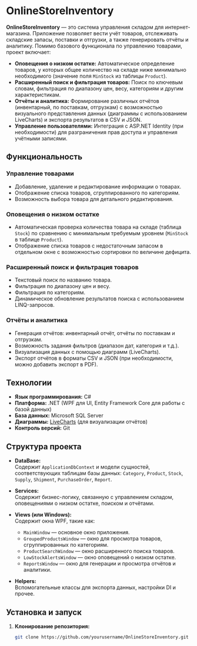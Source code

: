 # OnlineStoreInventory

**OnlineStoreInventory** — это система управления складом для интернет-магазина. Приложение позволяет вести учёт товаров, отслеживать складские запасы, поставки и отгрузки, а также генерировать отчёты и аналитику. Помимо базового функционала по управлению товарами, проект включает:

- **Оповещения о низком остатке:** Автоматическое определение товаров, у которых общее количество на складе ниже минимально необходимого (значение поля `MinStock` из таблицы `Product`).
- **Расширенный поиск и фильтрация товаров:** Поиск по ключевым словам, фильтрация по диапазону цен, весу, категориям и другим характеристикам.
- **Отчёты и аналитика:** Формирование различных отчётов (инвентарный, по поставкам, отгрузкам) с возможностью визуального представления данных (диаграммы с использованием LiveCharts) и экспорта результатов в CSV и JSON.
- **Управление пользователями:** Интеграция с ASP.NET Identity (при необходимости) для разграничения прав доступа и управления учётными записями.

## Функциональность

### Управление товарами
- Добавление, удаление и редактирование информации о товарах.
- Отображение списка товаров, сгруппированного по категориям.
- Возможность выбора товара для детального редактирования.

### Оповещения о низком остатке
- Автоматическая проверка количества товара на складе (таблица `Stock`) по сравнению с минимальным требуемым уровнем (`MinStock` в таблице `Product`).
- Отображение списка товаров с недостаточным запасом в отдельном окне с возможностью сортировки по величине дефицита.

### Расширенный поиск и фильтрация товаров
- Текстовый поиск по названию товара.
- Фильтрация по диапазону цен и весу.
- Фильтрация по категориям.
- Динамическое обновление результатов поиска с использованием LINQ-запросов.

### Отчёты и аналитика
- Генерация отчётов: инвентарный отчёт, отчёты по поставкам и отгрузкам.
- Возможность задания фильтров (диапазон дат, категория и т.д.).
- Визуализация данных с помощью диаграмм (LiveCharts).
- Экспорт отчётов в форматы CSV и JSON (при необходимости, можно добавить экспорт в PDF).

## Технологии

- **Язык программирования:** C#
- **Платформа:** .NET (WPF для UI, Entity Framework Core для работы с базой данных)
- **База данных:** Microsoft SQL Server
- **Диаграммы:** [LiveCharts](https://lvcharts.net/) (для визуализации отчётов)
- **Контроль версий:** Git

## Структура проекта

- **DataBase:**  
  Содержит `ApplicationDbContext` и модели сущностей, соответствующих таблицам базы данных: `Category`, `Product`, `Stock`, `Supply`, `Shipment`, `PurchaseOrder`, `Report`.

- **Services:**  
  Содержит бизнес-логику, связанную с управлением складом, оповещениями о низком остатке, поиском и отчётами.

- **Views (или Windows):**  
  Содержит окна WPF, такие как:
    - `MainWindow` — основное окно приложения.
    - `GroupedProductsWindow` — окно для просмотра товаров, сгруппированных по категориям.
    - `ProductSearchWindow` — окно расширенного поиска товаров.
    - `LowStockAlertsWindow` — окно оповещений о низком остатке.
    - `ReportsWindow` — окно для генерации и просмотра отчётов и аналитики.

- **Helpers:**  
  Вспомогательные классы для экспорта данных, настройки DI и прочее.

## Установка и запуск

1. **Клонирование репозитория:**

   ```bash
   git clone https://github.com/yourusername/OnlineStoreInventory.git
